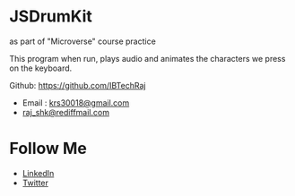 # JSDrumKit
as part of "Microverse" course practice

This program when run, plays audio and animates the characters we press on the keyboard.


Github: https://github.com/IBTechRaj
* Email : krs30018@gmail.com 
* raj_shk@rediffmail.com

# Follow Me

* [LinkedIn](https://www.linkedin.com/in/rajkatakamsetty/)
* [Twitter](https://twitter.com/IBTechRaj)
